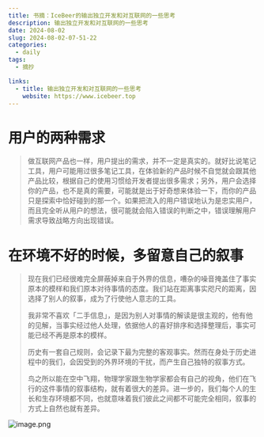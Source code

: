 ```yaml
---
title: 书摘：IceBeer的输出独立开发和对互联网的一些思考
description: 输出独立开发和对互联网的一些思考
date: 2024-08-02
slug: 2024-08-02-07-51-22
categories:
  - daily
tags:
  - 摘抄

links:
  - title: 输出独立开发和对互联网的一些思考
    website: https://www.icebeer.top
---
```



# 用户的两种需求

> 做互联网产品也一样，用户提出的需求，并不一定是真实的。就好比说笔记工具，用户可能用过很多笔记工具，在体验新的产品时候不自觉就会跟其他产品比较，根据自己的使用习惯给开发者提出很多需求；另外，用户会选择你的产品，也不是真的需要，可能就是出于好奇想来体验一下，而你的产品只是探索中恰好碰到的那一个。如果把流入的用户错误地认为是忠实用户，而且完全听从用户的想法，很可能就会陷入错误的判断之中，错误理解用户需求导致战略方向出现错误。

# 在环境不好的时候，多留意自己的叙事

> 现在我们已经很难完全屏蔽掉来自于外界的信息，嘈杂的噪音掩盖住了事实原本的模样和我们原本对待事情的态度。我们站在距离事实咫尺的距离，因选择了别人的叙事，成为了行使他人意志的工具。
> 
> 我非常不喜欢「二手信息」，是因为别人对事情的解读是很主观的，他有他的见解，当事实经过他人处理，依据他人的喜好排序和选择整理后，事实可能已经不再是原本的模样。
> 
> 历史有一套自己规则，会记录下最为完整的客观事实。然而在身处于历史进程中的我们，会因受到的外界环境的干扰，而产生自己独特的叙事方式。
> 
> 鸟之所以能在空中飞翔，物理学家跟生物学家都会有自己的视角，他们在飞行的这件事情的叙事结构，就有着很大的差异。进一步的，我们每个人的生长和生存环境都不同，也就意味着我们彼此之间都不可能完全相同，叙事的方式上自然也就有差异。

![image.png](https://ossk.cc/file/fe60ae408b7f15019e65a.png)